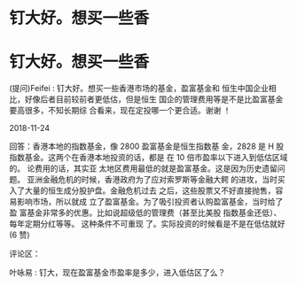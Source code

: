 # 钉大好。想买一些香

# 钉大好。想买一些香

(提问)Feifei : 钉大好。想买一些香港市场的基金，盈富基金和 恒生中国企业相比，好像后者目前较前者更低估，但是恒生 国企的管理费用等是不是比盈富基金要高很多，不知长期综 合看来，现在定投哪一个更合适。谢谢 ！

2018-11-24

回答：香港本地的指数基金，像 2800 盈富基金是恒生指数基 金，2828 是 H 股指数基金。这两个在香港本地投资的话，都是 在 10 倍市盈率以下进入到低估区域的。 论费用的话，其实亚 太地区费用最低的就是盈富基金。这是因为历史遗留问题。 亚洲金融危机的时候，香港政府为了应对索罗斯等金融大鳄 的进攻，当时买入了大量的恒生成分股护盘。金融危机过去 之后，这些股票又不好直接抛售，容易影响市场，所以就成 立了盈富基金。为了吸引投资者认购盈富基金，当时给了盈 富基金非常多的优惠。比如说超级低的管理费（甚至比美股 指数基金还低）、每年定期分红等等。 这种条件不可重现 了。实际投资的时候看是不是在低估就好(6 赞)

评论区：

叶咏易 : 钉大，现在盈富基金市盈率是多少，进入低估区了么？